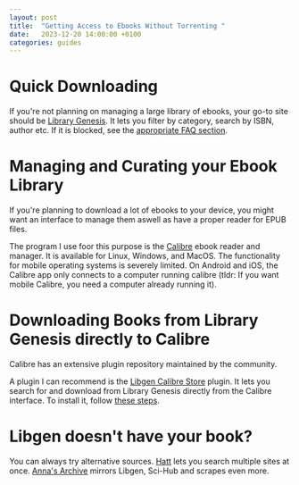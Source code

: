 ```yaml
---
layout: post
title:  "Getting Access to Ebooks Without Torrenting "
date:   2023-12-20 14:00:00 +0100
categories: guides
---
```


# Quick Downloading
If you're not planning on managing a large library of ebooks, your go-to site should be [Library Genesis][libgen]. It lets you filter by category, search by ISBN, author etc. If it is blocked, see the [appropriate FAQ section](/faq/#url-blocked).

# Managing and Curating your Ebook Library
If you're planning to download a lot of ebooks to your device, you might want an interface to manage them aswell as have a proper reader for EPUB files.

The program I use foor this purpose is the [Calibre][calibre] ebook reader and manager.
It is available for Linux, Windows, and MacOS. 
The functionality for mobile operating systems is severely limited. On Android and iOS, the Calibre app only connects to a computer running calibre (tldr: If you want mobile Calibre, you need a computer already running it).

# Downloading Books from Library Genesis directly to Calibre
Calibre has an extensive plugin repository maintained by the community.

A plugin I can recommend is the [Libgen Calibre Store][store-plugin] plugin. It lets you search for and download from Library Genesis directly from the Calibre interface. To install it, follow [these steps][store-plugin-install].

# Libgen doesn't have your book?
You can always try alternative sources. [Hatt](/hatt/) lets you search multiple sites at once. [Anna's Archive](annas-archive) mirrors Libgen, Sci-Hub and scrapes even more.

[libgen]: https://libgen.is
[calibre]: https://calibre-ebook.com/download
[store-plugin]: https://github.com/poochinski9/libgen-calibre-store-plugin/releases/tag/1.2
[store-plugin-install]: https://github.com/poochinski9/libgen-calibre-store-plugin#installation
[annas-archive]: https://annas-archive.org/